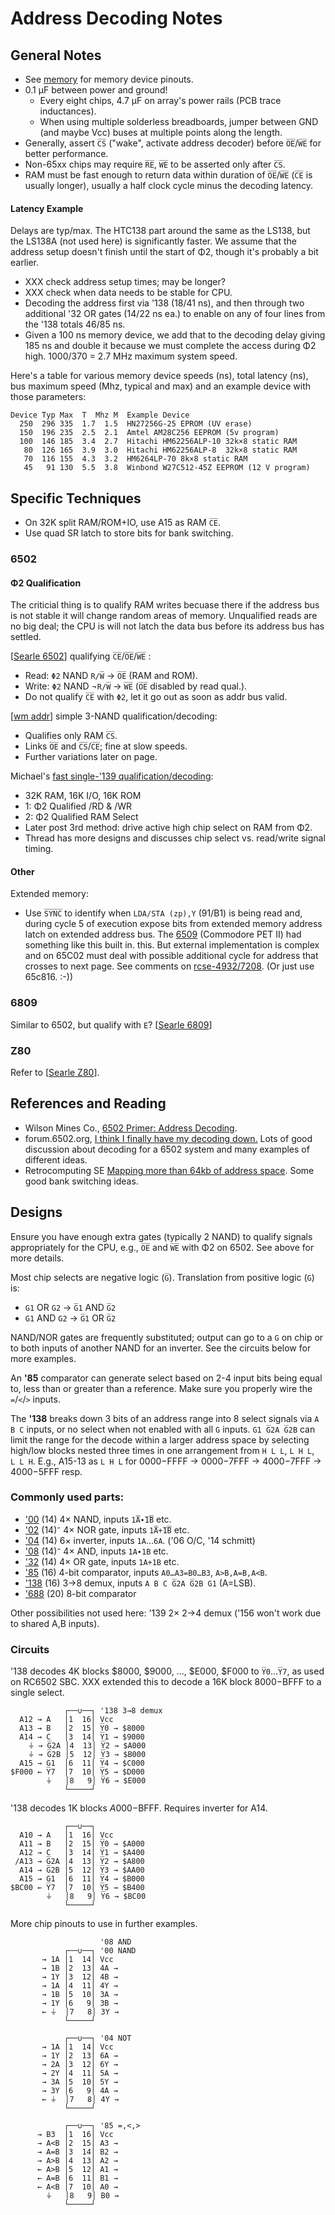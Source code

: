 Address Decoding Notes
======================

General Notes
-------------

* See [memory](memory.md) for memory device pinouts.
* 0.1 μF between power and ground!
  - Every eight chips, 4.7 μF on array's power rails (PCB trace inductances).
  - When using multiple solderless breadboards, jumper between GND (and
    maybe Vcc) buses at multiple points along the length.
* Generally, assert `C̅S̅` ("wake", activate address decoder) before
  `O̅E̅`/`W̅E̅` for better performance.
* Non-65xx chips may require `R̅E̅`, `W̅E̅` to be asserted only after `C̅S̅`.
* RAM must be fast enough to return data within duration of `O̅E̅`/`W̅E̅`
  (`C̅E̅` is usually longer), usually a half clock cycle minus the
  decoding latency.

#### Latency Example

Delays are typ/max. The HTC138 part around the same as the LS138, but
the LS138A (not used here) is significantly faster. We assume that the
address setup doesn't finish until the start of Φ2, though it's probably
a bit earlier.
- XXX check address setup times; may be longer?
- XXX check when data needs to be stable for CPU.
- Decoding the address first via '138 (18/41 ns), and then through two
  additional '32 OR gates (14/22 ns ea.) to enable on any of four
  lines from the '138 totals 46/85 ns.
- Given a 100 ns memory device, we add that to the decoding delay
  giving 185 ns and double it because we must complete the access during
  Φ2 high. 1000/370 = 2.7 MHz maximum system speed.

Here's a table for various memory device speeds (ns), total latency
(ns), bus maximum speed (Mhz, typical and max) and an example device
with those parameters:

    Device Typ Max  T  Mhz M  Example Device
      250  296 335  1.7  1.5  HN27256G-25 EPROM (UV erase)
      150  196 235  2.5  2.1  Amtel AM28C256 EEPROM (5v program)
      100  146 185  3.4  2.7  Hitachi HM62256ALP-10 32k×8 static RAM
       80  126 165  3.9  3.0  Hitachi HM62256ALP-8  32k×8 static RAM
       70  116 155  4.3  3.2  HM6264LP-70 8k×8 static RAM
       45   91 130  5.5  3.8  Winbond W27C512-45Z EEPROM (12 V program)


Specific Techniques
-------------------

* On 32K split RAM/ROM+IO, use A15 as RAM `C̅E̅`.
* Use quad SR latch to store bits for bank switching.

### 6502

#### Φ2 Qualification

The criticial thing is to qualify RAM writes becuase there if the
address bus is not stable it will change random areas of memory.
Unqualified reads are no big deal; the CPU is will not latch the data
bus before its address bus has settled.

[[Searle 6502]] qualifying `C̅E̅`/`O̅E̅`/`W̅E̅` :
- Read:  `Φ2` NAND  `R/W̅` → `O̅E̅` (RAM and ROM).
- Write: `Φ2` NAND ¬`R/W̅` → `W̅E̅` (`O̅E̅` disabled by read qual.).
- Do not qualify `C̅E̅` with `Φ2`, let it go out as soon as addr bus valid.

[[wm addr]] simple 3-NAND qualification/decoding:
- Qualifies only RAM `C̅S̅`.
- Links `O̅E̅` and `C̅S̅`/`C̅E̅`; fine at slow speeds.
- Further variations later on page.

Michael's [fast single-'139 qualification/decoding][f6-p43668]:
- 32K RAM, 16K I/O, 16K ROM
- 1: Φ2 Qualified /RD & /WR
- 2: Φ2 Qualified RAM Select
- Later post 3rd method: drive active high chip select on RAM from Φ2.
- Thread has more designs and discusses chip select vs. read/write
  signal timing.

#### Other

Extended memory:
* Use `S̅Y̅N̅C̅` to identify when `LDA/STA (zp),Y` ($91/$B1) is being read
  and, during cycle 5 of execution expose bits from extended memory
  address latch on extended address bus. The [6509] \(Commodore PET II)
  had something like this built in. this. But external implementation
  is complex and on 65C02 must deal with possible additional cycle for
  address that crosses to next page. See comments on [rcse-4932/7208].
  (Or just use 65c816. :-))

### 6809

Similar to 6502, but qualify with `E`? [[Searle 6809]]

### Z80

Refer to [[Searle Z80]].


References and Reading
----------------------

* Wilson Mines Co., [6502 Primer: Address Decoding][wm addr].
* forum.6502.org, [I think I finally have my decoding down.][
  decoddown]  Lots of good discussion about decoding for a 6502 system
  and many examples of different ideas.
* Retrocomputing SE [Mapping more than 64kb of address space](
  https://retrocomputing.stackexchange.com/q/4925/7208). Some good
  bank switching ideas.


Designs
-------

Ensure you have enough extra gates (typically 2 NAND) to qualify
signals appropriately for the CPU, e.g., `O̅E̅` and `W̅E̅` with Φ2 on
6502. See above for more details.

Most chip selects are negative logic (`G̅`). Translation from positive
logic (`G`) is:
- `G1`  OR `G2` → `G̅1` AND `G̅2`
- `G1` AND `G2` → `G̅1`  OR `G̅2`

NAND/NOR gates are frequently substituted; output can go to a `G` on
chip or to both inputs of another NAND for an inverter. See the circuits
below for more examples.

An __'85__ comparator can generate select based on 2-4 input bits
being equal to, less than or greater than a reference. Make sure you
properly wire the `=`/`<`/`>` inputs.

The __'138__ breaks down 3 bits of an address range into 8 select
signals via `A B C` inputs, or no select when not enabled with all `G`
inputs. `G1 G̅2A G̅2B` can limit the range for the decode within a
larger address space by selecting high/low blocks nested three times
in one arrangement from `H L L`, `L H L`, `L L H`. E.g., A15-13 as
`L H L` for $0000-$FFFF → $0000-$7FFF → $4000-$7FFF → $4000-$5FFF
resp.

### Commonly used parts:

-  ['00][SN74LS00]  (14)  4× NAND, inputs `1̅A̅∙̅1̅B̅` etc.
-  ['02][SN74LS02]  (14)⁻ 4× NOR gate,  inputs  `1̅A̅+̅1̅B̅` etc.
-  ['04][SN74LS04]  (14)  6× inverter, inputs `1A`…`6A`. ('06 O/C, '14 schmitt)
-  ['08][SN74LS08]  (14)⁻ 4× AND, inputs `1A∙1B` etc.
-  ['32][SN74LS32]  (14)  4× OR gate,  inputs  `1A+1B` etc.
-  ['85][SN74LS85]  (16)  4-bit comparator, inputs `A0…A3=B0…B3`, `A>B,A=B,A<B`.
- ['138][SN74LS138] (16)  3→8 demux, inputs `A B C G̅2A G̅2B G1` (A=LSB).
- ['688][SN74SL682] (20)  8-bit comparator

Other possibilities not used here: '139 2× 2→4 demux ('156 won't work
due to shared A,B inputs).

### Circuits

'138 decodes 4K blocks $8000, $9000, ..., $E000, $F000 to `Y̅0`…`Y̅7`,
as used on RC6502 SBC. XXX extended this to decode a 16K block
$8000-$BFFF to a single select.

                ┌──∪──┐ '138 3→8 demux
      A12 → A   │1  16│ Vcc
      A13 → B   │2  15│ Y̅0 → $8000
      A14 → C   │3  14│ Y̅1 → $9000
        ⏚ → G̅2A │4  13│ Y̅2 → $A000
        ⏚ → G̅2B │5  12│ Y̅3 → $B000
      A15 → G1  │6  11│ Y̅4 → $C000
    $F000 ← Y̅7  │7  10│ Y̅5 → $D000
            ⏚   │8   9│ Y̅6 → $E000
                └─────┘

'138 decodes 1K blocks $A000-$BFFF. Requires inverter for A14.

                ┌──∪──┐
      A10 → A   │1  16│ Vcc
      A11 → B   │2  15│ Y̅0 → $A000
      A12 → C   │3  14│ Y̅1 → $A400
     /A13 → G̅2A │4  13│ Y̅2 → $A800
      A14 → G̅2B │5  12│ Y̅3 → $AA00
      A15 → G1  │6  11│ Y̅4 → $B000
    $BC00 ← Y̅7  │7  10│ Y̅5 → $B400
            ⏚   │8   9│ Y̅6 → $BC00
                └─────┘

More chip pinouts to use in further examples.

                        '08 AND
                ┌──∪──┐ '00 NAND
           → 1A │1  14│ Vcc
           → 1B │2  13│ 4A →
           → 1Y │3  12│ 4B →
           → 1A │4  11│ 4Y →
           → 1B │5  10│ 3A →
           → 1Y │6   9│ 3B →
           ← ⏚  │7   8│ 3Y →
                └─────┘

                ┌──∪──┐ '04 NOT
           → 1A │1  14│ Vcc
           → 1Y │2  13│ 6A →
           → 2A │3  12│ 6Y →
           → 2Y │4  11│ 5A →
           → 3A │5  10│ 5Y →
           → 3Y │6   9│ 4A →
           ← ⏚  │7   8│ 4Y →
                └─────┘

                ┌──∪──┐ '85 =,<,>
          → B3  │1  16│ Vcc
          → A<B │2  15│ A3 →
          → A=B │3  14│ B2 →
          → A>B │4  13│ A2 →
          ← A>B │5  12│ A1 →
          ← A=B │6  11│ B1 →
          ← A<B │7  10│ A0 →
            ⏚   │8   9│ B0 →
                └─────┘



<!-------------------------------------------------------------------->
[6509]: http://archive.6502.org/datasheets/mos_6509_mpu.pdf
[Searle 6502]: http://searle.wales/6502/Simple6502.html
[Searle 6809]: http://searle.wales/6809/Simple6809.html
[Searle Z80]: http://searle.wales/z80/SimpleZ80.html
[decoddown]: http://forum.6502.org/viewtopic.php?f=12&t=3620&sid=4c12bb500e4de4611e2dd902aed40ec7&start=15
[f6-p43668]: http://forum.6502.org/viewtopic.php?f=12&t=3620&start=15#p43668
[rcse-4932/7208]: https://retrocomputing.stackexchange.com/a/4932/7208
[wm addr]: http://wilsonminesco.com/6502primer/addr_decoding.html

[SN74LS00]: http://www.ti.com/lit/gpn/sn74ls00
[SN74LS02]: http://www.ti.com/lit/gpn/sn74ls02
[SN74LS04]: http://www.ti.com/lit/gpn/sn74ls04
[SN74LS08]: http://www.ti.com/lit/gpn/sn74ls08
[SN74LS32]: http://www.ti.com/lit/gpn/sn74ls32
[SN74LS85]: http://www.ti.com/lit/gpn/sn74ls85
[SN74LS138]: http://www.ti.com/lit/gpn/sn74ls138
[SN74SL682]: https://www.ti.com/lit/ds/symlink/sn74ls682.pdf
